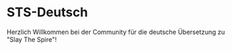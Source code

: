 # STS-Deutsch
Herzlich Willkommen bei der Community für die deutsche Übersetzung zu "Slay The Spire"!
